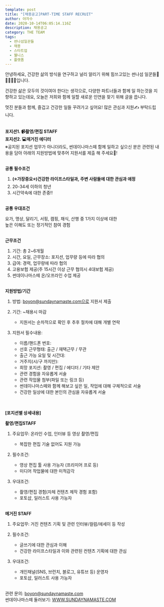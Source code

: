```yaml
---
template: post
title: "[채용공고]PART-TIME STAFF RECRUIT"
author: 야자수
date: 2020-10-14T06:05:14.116Z
description: 채용공고
category: THE TEAM
tags:
  - 썬나섬일꾼들
  - 채용
  - 스타트업
  - 웰니스
  - 플랫폼
---
```

안녕하세요, 건강한 삶의 방식을 연구하고 널리 알리기 위해 힘쓰고있는 썬나섬 일꾼들🧒👦🧔👱‍♀입니다.

건강한 삶은 모두의 것이여야 한다는 생각으로, 다양한 파트너들과 함께 일 하는것을 지향하고 있는데요,  오늘은 저희와 함께 일할 새로운 인연을 찾기 위해 글을 씁니다.

멋진 분들과 함께, 즐겁고 건강한 일들 꾸려가고 싶어요! 많은 관심과 지원✍ 부탁드립니다. \
\
\
**포지션1. 📹촬영/편집 STAFF**\
**포지션2. 💻매거진 에디터**\
※공지된 포지션 업무가 아니더라도, 썬데이나마스떼 함께 일하고 싶으신 분은 관련된 내용을 담아 아래의 지원방법에 맞추어 지원서를 제출 해 주세요🤝!

\
**공통 필수조건**

1. **(⭐가장중요⭐)건강한 라이프스타일과, 주변 사람들에 대한 관심과 애정**
2. 20-34세 이하의 청년
3. 시간약속에 대한 존중!!

\
**공통 우대조건**

요가, 명상, 달리기, 서핑, 캠핑, 채식, 산행 중 1가지 이상에 대한\
높은 이해도 또는 정기적인 참여 경험

\
**근무조건**

1. 기간: 총 2~6개월
2. 시간, 요일, 근무장소: 포지션, 업무량 등에 따라 협의
3. 급여: 경력, 업무량에 따라 협의
4. 고용보험 제공(주 15시간 이상 근무 협의시 4대보험 제공)
5. 썬데이나마스떼 온/오프라인 수업 제공

\
**지원방법/기간**

1. 방법: boyon@sundaynamaste.com으로 지원서 제출
2. 기간: ~채용시 마감

   * 지원서는 순차적으로 확인 후 추후 절차에 대해 개별 연락
3. 지원서 필수내용:

   * 이름/핸드폰 번호:
   * 선호 근무형태: 출근 / 재택근무 / 무관
   * 출근 가능 요일 및 시간대:
   * 거주지(시/구 까지만):
   * 희망 포지션: 촬영 / 편집 / 에디터 / 기타 제안
   * 관련 경험을 자유롭게 서술
   * 관련 작업물 첨부(파일 또는 링크 등)
   * 썬데이나마스떼와 함께 해보고 싶은 일, 작업에 대해 구체적으로 서술
   * 건강한 일상에 대한 본인의 관심을 자유롭게 서술

\
\
**\[포지션별 상세내용]**

**촬영/편집STAFF**

1. 주요업무: 온라인 수업, 인터뷰 등 영상 촬영/편집

   * 복잡한 편집 기술 없어도 지원 가능
2. 필수조건:

   * 영상 편집 툴 사용 가능자 (프리미어 프로 등)
   * 미디어 작업물에 대한 미적감각
3. 우대조건:

   * 촬영/편집 경험(자체 컨텐츠 제작 경험 포함)
   * 포토샵, 일러스트 사용 가능자

\
**메거진 STAFF**

1. 주요업무: 거진 컨텐츠 기획 및 관련 인터뷰/컬럼/에세이 등 작성
2. 필수조건:

   * 글쓰기에 대한 관심과 이해
   * 건강한 라이프스타일과 이와 관련된 컨텐츠 기획에 대한 관심
3. 우대조건:

   * 개인채널(SNS, 브런치, 블로그, 유튜브 등) 운영자
   * 포토샵, 일러스트 사용 가능자

\
관련 문의: boyon@sundaynamaste.com\
썬데이나마스떼 둘러보기: [WWW.SUNDAYNAMASTE.COM](www.sundaynamaste.com)